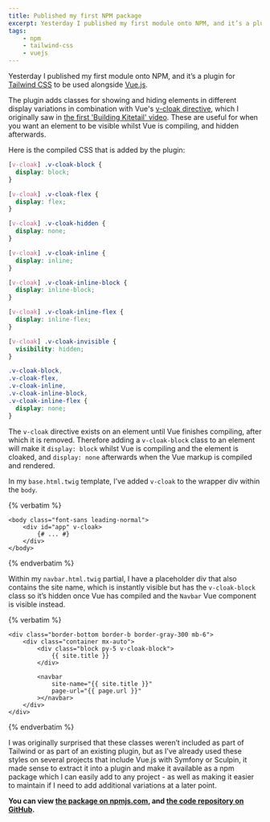 ```yaml
---
title: Published my first NPM package
excerpt: Yesterday I published my first module onto NPM, and it’s a plugin for Tailwind CSS to be used alongside Vue.js.
tags:
    - npm
    - tailwind-css
    - vuejs
---
```

Yesterday I published my first module onto NPM, and it’s a plugin for [Tailwind CSS][tailwind] to be used alongside [Vue.js](https://vuejs.org).

The plugin adds classes for showing and hiding elements in different display variations in combination with Vue's [v-cloak directive](https://vuejs.org/v2/api/#v-cloak), which I originally saw in [the first 'Building Kitetail' video](https://youtu.be/XUXpcbYQ_iQ?t=2360). These are useful for when you want an element to be visible whilst Vue is compiling, and hidden afterwards.

Here is the compiled CSS that is added by the plugin:

```css
[v-cloak] .v-cloak-block {
  display: block;
}

[v-cloak] .v-cloak-flex {
  display: flex;
}

[v-cloak] .v-cloak-hidden {
  display: none;
}

[v-cloak] .v-cloak-inline {
  display: inline;
}

[v-cloak] .v-cloak-inline-block {
  display: inline-block;
}

[v-cloak] .v-cloak-inline-flex {
  display: inline-flex;
}

[v-cloak] .v-cloak-invisible {
  visibility: hidden;
}

.v-cloak-block,
.v-cloak-flex,
.v-cloak-inline,
.v-cloak-inline-block,
.v-cloak-inline-flex {
  display: none;
}
```

The `v-cloak` directive exists on an element until Vue finishes compiling, after which it is removed. Therefore adding a `v-cloak-block` class to an element will make it `display: block` whilst Vue is compiling and the element is cloaked, and `display: none` afterwards when the Vue markup is compiled and rendered.

In my `base.html.twig` template, I’ve added `v-cloak` to the wrapper div within the `body`.

{% verbatim %}<div v-pre markdown="1">
```twig
<body class="font-sans leading-normal">
    <div id="app" v-cloak>
        {# ... #}
    </div>
</body>
```
</div>{% endverbatim %}

Within my `navbar.html.twig` partial, I have a placeholder div that also contains the site name, which is instantly visible but has the `v-cloak-block` class so it’s hidden once Vue has compiled and the `Navbar` Vue component is visible instead.

{% verbatim %}<div v-pre markdown="1">
```twig
<div class="border-bottom border-b border-gray-300 mb-6">
    <div class="container mx-auto">
        <div class="block py-5 v-cloak-block">
            {{ site.title }}
        </div>

        <navbar
            site-name="{{ site.title }}"
            page-url="{{ page.url }}"
        ></navbar>
    </div>
</div>
```
</div>{% endverbatim %}

I was originally surprised that these classes weren’t included as part of Tailwind or as part of an existing plugin, but as I’ve already used these styles on several projects that include Vue.js with Symfony or Sculpin, it made sense to extract it into a plugin and make it available as a npm package which I can easily add to any project - as well as making it easier to maintain if I need to add additional variations at a later point.

**You can view [the package on npmjs.com][npm], and [the code repository on GitHub][github].**

[github]: https://github.com/opdavies/tailwindcss-vuejs
[npm]: https://www.npmjs.com/package/tailwindcss-vuejs
[tailwind]: https://tailwindcss.com
